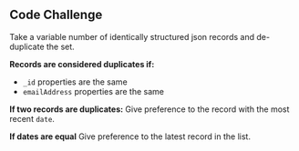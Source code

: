 ## Code Challenge

Take a variable number of identically structured json records and de-duplicate the set.

**Records are considered duplicates if:**
 - `_id` properties are the same
 - `emailAddress` properties are the same

**If two records are duplicates:** Give preference to the record with the most recent `date`.

 **If dates are equal** Give preference to the latest record in the list.
